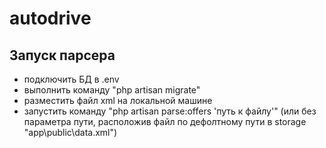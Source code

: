 # autodrive

## Запуск парсера

- подключить БД в .env
- выполнить команду "php artisan migrate"
- разместить файл xml на локальной машине
- запустить команду "php artisan parse:offers 'путь к файлу'" (или без параметра пути, расположив файл по дефолтному пути в storage "app\public\data.xml")
